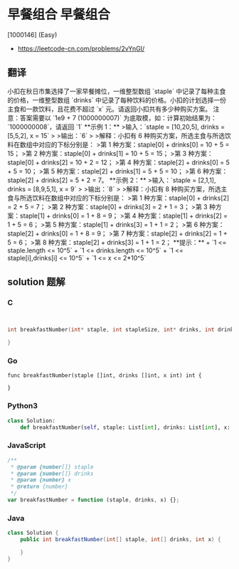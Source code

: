 # 早餐组合 早餐组合

[1000146] (Easy)

- https://leetcode-cn.com/problems/2vYnGI/

## 翻译

小扣在秋日市集选择了一家早餐摊位，一维整型数组 \`staple\` 中记录了每种主食的价格，一维整型数组 \`drinks\` 中记录了每种饮料的价格。小扣的计划选择一份主食和一款饮料，且花费不超过 \`x\` 元。请返回小扣共有多少种购买方案。 注意：答案需要以 \`1e9 + 7 (1000000007)\` 为底取模，如：计算初始结果为：\`1000000008\`，请返回 \`1\` \*\*示例 1：\*\* >输入：\`staple = \[10,20,5\], drinks = \[5,5,2\], x = 15\` > >输出：\`6\` > >解释：小扣有 6 种购买方案，所选主食与所选饮料在数组中对应的下标分别是： >第 1 种方案：staple\[0\] + drinks\[0\] = 10 + 5 = 15； >第 2 种方案：staple\[0\] + drinks\[1\] = 10 + 5 = 15； >第 3 种方案：staple\[0\] + drinks\[2\] = 10 + 2 = 12； >第 4 种方案：staple\[2\] + drinks\[0\] = 5 + 5 = 10； >第 5 种方案：staple\[2\] + drinks\[1\] = 5 + 5 = 10； >第 6 种方案：staple\[2\] + drinks\[2\] = 5 + 2 = 7。 \*\*示例 2：\*\* >输入：\`staple = \[2,1,1\], drinks = \[8,9,5,1\], x = 9\` > >输出：\`8\` > >解释：小扣有 8 种购买方案，所选主食与所选饮料在数组中对应的下标分别是： >第 1 种方案：staple\[0\] + drinks\[2\] = 2 + 5 = 7； >第 2 种方案：staple\[0\] + drinks\[3\] = 2 + 1 = 3； >第 3 种方案：staple\[1\] + drinks\[0\] = 1 + 8 = 9； >第 4 种方案：staple\[1\] + drinks\[2\] = 1 + 5 = 6； >第 5 种方案：staple\[1\] + drinks\[3\] = 1 + 1 = 2； >第 6 种方案：staple\[2\] + drinks\[0\] = 1 + 8 = 9； >第 7 种方案：staple\[2\] + drinks\[2\] = 1 + 5 = 6； >第 8 种方案：staple\[2\] + drinks\[3\] = 1 + 1 = 2； \*\*提示：\*\* + \`1 <= staple.length <= 10^5\` + \`1 <= drinks.length <= 10^5\` + \`1 <= staple\[i\],drinks\[i\] <= 10^5\` + \`1 <= x <= 2\*10^5\`

## solution 题解

### C

```c


int breakfastNumber(int* staple, int stapleSize, int* drinks, int drinksSize, int x){

}
```

### Go

```golang
func breakfastNumber(staple []int, drinks []int, x int) int {

}
```

### Python3

```python
class Solution:
    def breakfastNumber(self, staple: List[int], drinks: List[int], x: int) -> int:
```

### JavaScript

```javascript
/**
 * @param {number[]} staple
 * @param {number[]} drinks
 * @param {number} x
 * @return {number}
 */
var breakfastNumber = function (staple, drinks, x) {};
```

### Java

```java
class Solution {
    public int breakfastNumber(int[] staple, int[] drinks, int x) {

    }
}
```
